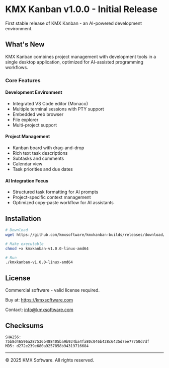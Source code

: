# KMX Kanban v1.0.0 - Initial Release

First stable release of KMX Kanban - an AI-powered development environment.

## What's New

KMX Kanban combines project management with development tools in a single desktop application, optimized for AI-assisted programming workflows.

### Core Features

#### Development Environment
- Integrated VS Code editor (Monaco)
- Multiple terminal sessions with PTY support
- Embedded web browser
- File explorer
- Multi-project support

#### Project Management
- Kanban board with drag-and-drop
- Rich text task descriptions
- Subtasks and comments
- Calendar view
- Task priorities and due dates

#### AI Integration Focus
- Structured task formatting for AI prompts
- Project-specific context management
- Optimized copy-paste workflow for AI assistants

## Installation

```bash
# Download
wget https://github.com/kmxsoftware/kmxkanban-builds/releases/download/v1.0.0/kmxkanban-v1.0.0-linux-amd64

# Make executable
chmod +x kmxkanban-v1.0.0-linux-amd64

# Run
./kmxkanban-v1.0.0-linux-amd64
```

## License

Commercial software - valid license required.

Buy at: https://kmxsoftware.com

Contact: info@kmxsoftware.com

## Checksums

```
SHA256: 75b8d46596a287536b488405ba9b934ba4fa80c046b428c6435d7ee77750d7df
MD5: d272e239e680a9257858b94319716684
```

---

© 2025 KMX Software. All rights reserved.